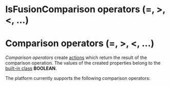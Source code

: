 # lsFusionComparison operators (=, &gt;, &lt;, ...)

# Comparison operators (=, &gt;, &lt;, ...)

*Comparison operators* create [actions](Properties.md) which return the result of the comparison operation. The values of the created properties belong to the [built-in class](Built-in_classes.md) **BOOLEAN**.

The platform currently supports the following comparison operators:


